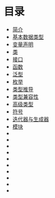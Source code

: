 # 目录

* [简介](README.md)
* [基本数据类型](01_basic_data_types.md)
* [变量声明](02_variables_declaration.md)
* [类](03_classes.md)
* [接口](04_interfaces.md)
* [函数](05_functions.md)
* [泛型](06_generics.md)
* [枚举](07_enums.md)
* [类型推导](08_type_inference.md)
* [类型兼容性](09_type_compatibility.md)
* [高级类型](10_advanced_types.md)
* [符号](11_symbols.md)
* [迭代器与生成器](12_iterators_and_generators.md)
* [模块](13_modules.md)
* []()
* []()
* []()
* []()
* []()
* []()
* []()
* []()
* []()
* []()
